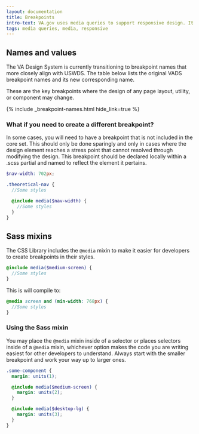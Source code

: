 ```yaml
---
layout: documentation
title: Breakpoints
intro-text: VA.gov uses media queries to support responsive design. It is constructed using a mobile-first approach, meaning that styles are written by default for mobile devices and scaled up for larger viewports.
tags: media queries, media, responsive
---
```


## Names and values

<va-alert status="info" slim>
  <p class="vads-u-margin-y--0">The VA Design System is currently transitioning to breakpoint names that more closely align with USWDS. The table below lists the original VADS breakpoint names and its new corresponding name.</p>
</va-alert>

These are the key breakpoints where the design of any page layout, utility, or component may change.

{% include _breakpoint-names.html hide_link=true %}

### What if you need to create a different breakpoint?

In some cases, you will need to have a breakpoint that is not included in the core set. This should only be done sparingly and only in cases where the design element reaches a stress point that cannot resolved through modifying the design. This breakpoint should be declared locally within a .scss partial and named to reflect the element it pertains.

```scss
$nav-width: 702px;

.theoretical-nav {
  //Some styles

  @include media($nav-width) {
    //Some styles
  }
}
```

## Sass mixins

The CSS Library includes the `@media` mixin to make it easier for developers to create breakpoints in their styles.

```scss
@include media($medium-screen) {
  //Some styles
}
```

This is will compile to:

```scss
@media screen and (min-width: 768px) {
  //Some styles
}
```

### Using the Sass mixin

You may place the `@media` mixin inside of a selector or places selectors inside of a `@media` mixin, whichever option makes the code you are writing easiest for other developers to understand. Always start with the smaller breakpoint and work your way up to larger ones.

```scss
.some-component {
  margin: units(1);

  @include media($medium-screen) {
    margin: units(2);
  }

  @include media($desktop-lg) {
    margin: units(3);
  }
}
```
